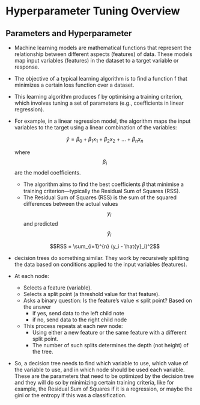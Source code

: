 # Hyperparameter Tuning Overview

## Parameters and Hyperparameter
- Machine learning models are mathematical functions that represent the relationship between different aspects (features) of data. These models map input variables (features) in the dataset to a target variable or response.
- The objective of a typical learning algorithm is to find a function f that minimizes a certain loss function over a dataset.
- This learning algorithm produces f by optimising a training criterion, which involves tuning a set of parameters (e.g., coefficients in linear regression).
- For example, in a linear regression model, the algorithm maps the input variables to the target using a linear combination of the variables:

  $$\hat{y} = \beta_0 + \beta_1 x_1 + \beta_2 x_2 + \dots + \beta_n x_n$$

  where $$\beta_i$$ are the model coefficients.
  - The algorithm aims to find the best coefficients 𝛽 that minimise a training criterion—typically the Residual Sum of Squares (RSS).
  - The Residual Sum of Squares (RSS) is the sum of the squared differences between the actual values $$y_i$$ and predicted $$\hat{y}_i$$

  $$RSS = \sum_{i=1}^{n} (y_i - \hat{y}_i)^2$$

- decision trees do something similar. They work by recursively splitting the data based on conditions applied to the input variables (features).
- At each node:
  - Selects a feature (variable).
  - Selects a split point (a threshold value for that feature).
  - Asks a binary question: Is the feature’s value ≤ split point? Based on the answer
    - if yes, send data to the left child note
    - if no, send data to the right child node
  - This process repeats at each new node:
    - Using either a new feature or the same feature with a different split point.
    - The number of such splits determines the depth (not height) of the tree.
- So, a decision tree needs to find which variable to use, which value of the variable to use, and in which node should be used each variable. These are the parameters that need to be optimized by the decision tree and they will do so by minimizing certain training criteria, like for example, the Residual Sum of Squares if it is a regression, or maybe the gini or the entropy if this was a classification.
